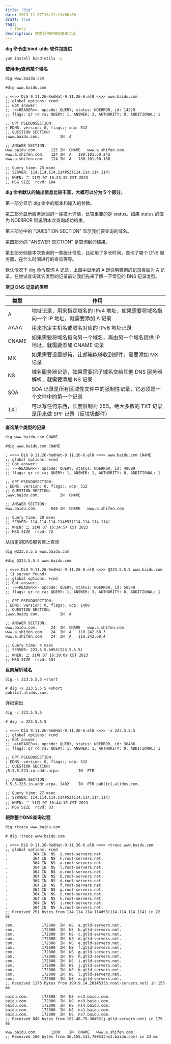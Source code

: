 ```yaml
---
title: "Dig"
date: 2023-11-07T16:21:11+08:00
draft: true
tags:
  - Tools
description: 非常好用的DNS查询工具
---
```




**dig 命令由 bind-utils 软件包提供**

```bash
yum install bind-utils -y
```



**使用dig查询某个域名**

```bash
dig www.baidu.com
```

```
#dig www.baidu.com

; <<>> DiG 9.11.26-RedHat-9.11.26-6.el8 <<>> www.baidu.com
;; global options: +cmd
;; Got answer:
;; ->>HEADER<<- opcode: QUERY, status: NOERROR, id: 14229
;; flags: qr rd ra; QUERY: 1, ANSWER: 3, AUTHORITY: 0, ADDITIONAL: 1

;; OPT PSEUDOSECTION:
; EDNS: version: 0, flags:; udp: 512
;; QUESTION SECTION:
;www.baidu.com.			IN	A

;; ANSWER SECTION:
www.baidu.com.		125	IN	CNAME	www.a.shifen.com.
www.a.shifen.com.	124	IN	A	180.101.50.242
www.a.shifen.com.	124	IN	A	180.101.50.188

;; Query time: 25 msec
;; SERVER: 114.114.114.114#53(114.114.114.114)
;; WHEN: 二 11月 07 16:23:37 CST 2023
;; MSG SIZE  rcvd: 104

```



**dig 命令默认的输出信息比较丰富，大概可以分为 5 个部分。**

第一部分显示 dig 命令的版本和输入的参数。

第二部分显示服务返回的一些技术详情，比较重要的是 status。如果 status 的值为 NOERROR 则说明本次查询成功结束。

第三部分中的 "QUESTION SECTION" 显示我们要查询的域名。

第四部分的 "ANSWER SECTION" 是查询到的结果。

第五部分则是本次查询的一些统计信息，比如用了多长时间，查询了哪个 DNS 服务器，在什么时间进行的查询等等。

默认情况下 dig 命令查询 A 记录，上图中显示的 A 即说明查询的记录类型为 A 记录。在尝试查询其它类型的记录前让我们先来了解一下常见的 DNS 记录类型。

 

**常见 DNS 记录的类型**

| 类型  | 作用                                                         |
| ----- | ------------------------------------------------------------ |
| A     | 地址记录，用来指定域名的 IPv4 地址，如果需要将域名指向一个 IP 地址，就需要添加 A 记录 |
| AAAA  | 用来指定主机名或域名对应的 IPv6 地址记录                     |
| CNAME | 如果需要将域名指向另一个域名，再由另一个域名提供 IP 地址，就需要添加 CNAME 记录 |
| MX    | 如果需要设置邮箱，让邮箱能够收到邮件，需要添加 MX 记录       |
| NS    | 域名服务器记录，如果需要把子域名交给其他 DNS 服务器解析，就需要添加 NS 记录 |
| SOA   | SOA 记录是所有区域性文件中的强制性记录，它必须是一个文件中的第一个记录 |
| TXT   | 可以写任何东西，长度限制为 255。绝大多数的 TXT 记录是用来做 SPF 记录（反垃圾邮件） |



**查询某个类型的记录**

```bash
dig www.baidu.com CNAME
```

```
#dig www.baidu.com CNAME

; <<>> DiG 9.11.26-RedHat-9.11.26-6.el8 <<>> www.baidu.com CNAME
;; global options: +cmd
;; Got answer:
;; ->>HEADER<<- opcode: QUERY, status: NOERROR, id: 49689
;; flags: qr rd ra; QUERY: 1, ANSWER: 1, AUTHORITY: 0, ADDITIONAL: 1

;; OPT PSEUDOSECTION:
; EDNS: version: 0, flags:; udp: 512
;; QUESTION SECTION:
;www.baidu.com.			IN	CNAME

;; ANSWER SECTION:
www.baidu.com.		848	IN	CNAME	www.a.shifen.com.

;; Query time: 20 msec
;; SERVER: 114.114.114.114#53(114.114.114.114)
;; WHEN: 二 11月 07 16:34:54 CST 2023
;; MSG SIZE  rcvd: 72

```



从指定的DNS服务器上查询

```bash
dig @223.5.5.5 www.baidu.com
```

```
#dig @223.5.5.5 www.baidu.com

; <<>> DiG 9.11.26-RedHat-9.11.26-6.el8 <<>> @223.5.5.5 www.baidu.com
; (1 server found)
;; global options: +cmd
;; Got answer:
;; ->>HEADER<<- opcode: QUERY, status: NOERROR, id: 58549
;; flags: qr rd ra; QUERY: 1, ANSWER: 3, AUTHORITY: 0, ADDITIONAL: 1

;; OPT PSEUDOSECTION:
; EDNS: version: 0, flags:; udp: 1408
;; QUESTION SECTION:
;www.baidu.com.			IN	A

;; ANSWER SECTION:
www.baidu.com.		24	IN	CNAME	www.a.shifen.com.
www.a.shifen.com.	24	IN	A	110.242.68.3
www.a.shifen.com.	24	IN	A	110.242.68.4

;; Query time: 4 msec
;; SERVER: 223.5.5.5#53(223.5.5.5)
;; WHEN: 二 11月 07 16:38:09 CST 2023
;; MSG SIZE  rcvd: 101

```

 

**反向解析域名**

```bash
dig -x 223.5.5.5 +short
```

```
# dig -x 223.5.5.5 +short
public1.alidns.com.
```

详细输出

```bash
dig -x 223.5.5.5
```

```
# dig -x 223.5.5.5

; <<>> DiG 9.11.26-RedHat-9.11.26-6.el8 <<>> -x 223.5.5.5
;; global options: +cmd
;; Got answer:
;; ->>HEADER<<- opcode: QUERY, status: NOERROR, id: 38486
;; flags: qr rd ra; QUERY: 1, ANSWER: 1, AUTHORITY: 0, ADDITIONAL: 1

;; OPT PSEUDOSECTION:
; EDNS: version: 0, flags:; udp: 512
;; QUESTION SECTION:
;5.5.5.223.in-addr.arpa.		IN	PTR

;; ANSWER SECTION:
5.5.5.223.in-addr.arpa.	1402	IN	PTR	public1.alidns.com.

;; Query time: 27 msec
;; SERVER: 114.114.114.114#53(114.114.114.114)
;; WHEN: 二 11月 07 16:44:10 CST 2023
;; MSG SIZE  rcvd: 83

```

 

**跟踪整个DNS查询过程**

```bash
dig +trace www.baidu.com
```

```
# dig +trace www.baidu.com

; <<>> DiG 9.11.26-RedHat-9.11.26-6.el8 <<>> +trace www.baidu.com
;; global options: +cmd
.			364	IN	NS	i.root-servers.net.
.			364	IN	NS	h.root-servers.net.
.			364	IN	NS	a.root-servers.net.
.			364	IN	NS	l.root-servers.net.
.			364	IN	NS	e.root-servers.net.
.			364	IN	NS	b.root-servers.net.
.			364	IN	NS	d.root-servers.net.
.			364	IN	NS	f.root-servers.net.
.			364	IN	NS	g.root-servers.net.
.			364	IN	NS	c.root-servers.net.
.			364	IN	NS	k.root-servers.net.
.			364	IN	NS	j.root-servers.net.
.			364	IN	NS	m.root-servers.net.
;; Received 251 bytes from 114.114.114.114#53(114.114.114.114) in 22 ms

com.			172800	IN	NS	a.gtld-servers.net.
com.			172800	IN	NS	b.gtld-servers.net.
com.			172800	IN	NS	c.gtld-servers.net.
com.			172800	IN	NS	d.gtld-servers.net.
com.			172800	IN	NS	e.gtld-servers.net.
com.			172800	IN	NS	f.gtld-servers.net.
com.			172800	IN	NS	g.gtld-servers.net.
com.			172800	IN	NS	h.gtld-servers.net.
com.			172800	IN	NS	i.gtld-servers.net.
com.			172800	IN	NS	j.gtld-servers.net.
com.			172800	IN	NS	k.gtld-servers.net.
com.			172800	IN	NS	l.gtld-servers.net.
com.			172800	IN	NS	m.gtld-servers.net.
;; Received 1173 bytes from 199.9.14.201#53(b.root-servers.net) in 153 ms

baidu.com.		172800	IN	NS	ns2.baidu.com.
baidu.com.		172800	IN	NS	ns3.baidu.com.
baidu.com.		172800	IN	NS	ns4.baidu.com.
baidu.com.		172800	IN	NS	ns1.baidu.com.
baidu.com.		172800	IN	NS	ns7.baidu.com.
;; Received 849 bytes from 192.48.79.30#53(j.gtld-servers.net) in 179 ms

www.baidu.com.		1200	IN	CNAME	www.a.shifen.com.
;; Received 100 bytes from 36.155.132.78#53(ns3.baidu.com) in 23 ms

```

